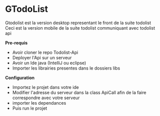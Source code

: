 # GTodoList
Gtodolist est la version desktop representant le front de la suite todolist
Ceci est la version mobile de la suite todolist communiquant avec todolist api

__Pre-requis__

* Avoir cloner le repo Todolist-Api
* Deployer l'Api sur un serveur 
* Avoir un Ide java (IntelliJ ou eclipse)
* Importer les librairies presentes dans le dossiers libs

__Configuration__

* Importez le projet dans votre ide
* Modifier l'adresse du serveur dans la class ApiCall afin de la faire correspondre avec votre serveur
* importer les dependances 
* Puis run le projet 
